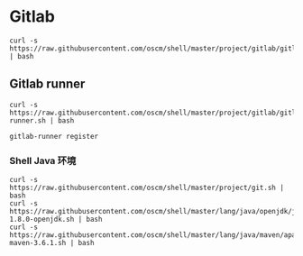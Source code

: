 # Gitlab

	curl -s https://raw.githubusercontent.com/oscm/shell/master/project/gitlab/gitlab.centos7.sh | bash

## Gitlab runner

	curl -s https://raw.githubusercontent.com/oscm/shell/master/project/gitlab/gitlab-runner.sh | bash
	
	gitlab-runner register

### Shell Java 环境

	curl -s https://raw.githubusercontent.com/oscm/shell/master/project/git.sh | bash
	curl -s https://raw.githubusercontent.com/oscm/shell/master/lang/java/openjdk/java-1.8.0-openjdk.sh | bash
	curl -s https://raw.githubusercontent.com/oscm/shell/master/lang/java/maven/apache-maven-3.6.1.sh | bash

